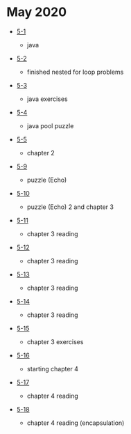 # May 2020

- [5-1](./days/5-1.md)
  - java

- [5-2](./days/5-2.md)
  - finished nested for loop problems

- [5-3](./days/5-3.md)
  - java exercises 

- [5-4](./days/5-4.md)
  - java pool puzzle 

- [5-5](./days/5-5.md)
  - chapter 2 

- [5-9](./days/5-9.md)
  - puzzle (Echo)

- [5-10](./days/5-10.md)
  - puzzle (Echo) 2 and chapter 3

- [5-11](./days/5-11.md)
  - chapter 3 reading 

- [5-12](./days/5-12.md)
  - chapter 3 reading 

- [5-13](./days/5-13.md)
  - chapter 3 reading 

- [5-14](./days/5-14.md)
  - chapter 3 reading 

- [5-15](./days/5-15.md)
  - chapter 3 exercises 

- [5-16](./days/5-16.md)
  - starting chapter 4

- [5-17](./days/5-17.md)
  - chapter 4 reading

- [5-18](./days/5-18.md)
  - chapter 4 reading (encapsulation)